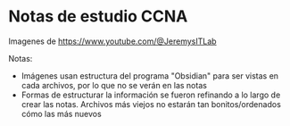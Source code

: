 # Notas de estudio CCNA

Imagenes de https://www.youtube.com/@JeremysITLab

Notas: 
- Imágenes usan estructura del programa "Obsidian" para ser vistas en cada archivos, por lo que no se verán en las notas
- Formas de estructurar la información se fueron refinando a lo largo de crear las notas. Archivos más viejos no estarán tan bonitos/ordenados cómo las más nuevos